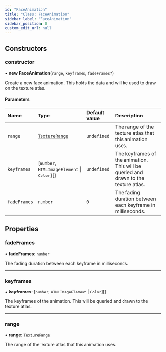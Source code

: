 ```yaml
---
id: "FaceAnimation"
title: "Class: FaceAnimation"
sidebar_label: "FaceAnimation"
sidebar_position: 0
custom_edit_url: null
---
```


## Constructors

### constructor

• **new FaceAnimation**(`range`, `keyframes`, `fadeFrames?`)

Create a new face animation. This holds the data and will be used to draw on the texture atlas.

#### Parameters

| Name | Type | Default value | Description |
| :------ | :------ | :------ | :------ |
| `range` | [`TextureRange`](../modules.md#texturerange-38) | `undefined` | The range of the texture atlas that this animation uses. |
| `keyframes` | [`number`, `HTMLImageElement` \| `Color`][] | `undefined` | The keyframes of the animation. This will be queried and drawn to the texture atlas. |
| `fadeFrames` | `number` | `0` | The fading duration between each keyframe in milliseconds. |

## Properties

### fadeFrames

• **fadeFrames**: `number`

The fading duration between each keyframe in milliseconds.

___

### keyframes

• **keyframes**: [`number`, `HTMLImageElement` \| `Color`][]

The keyframes of the animation. This will be queried and drawn to the
texture atlas.

___

### range

• **range**: [`TextureRange`](../modules.md#texturerange-38)

The range of the texture atlas that this animation uses.
